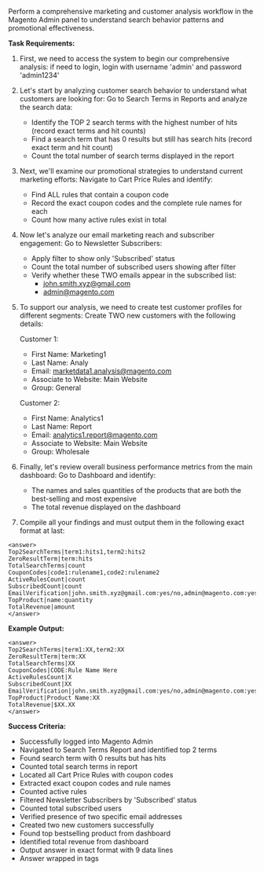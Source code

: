 Perform a comprehensive marketing and customer analysis workflow in the Magento Admin panel to understand search behavior patterns and promotional effectiveness.

**Task Requirements:**

1. First, we need to access the system to begin our comprehensive analysis:
   if need to login, login with username 'admin' and password 'admin1234'

2. Let's start by analyzing customer search behavior to understand what customers are looking for:
   Go to Search Terms in Reports and analyze the search data:
   - Identify the TOP 2 search terms with the highest number of hits (record exact terms and hit counts)
   - Find a search term that has 0 results but still has search hits (record exact term and hit count)
   - Count the total number of search terms displayed in the report

3. Next, we'll examine our promotional strategies to understand current marketing efforts:
   Navigate to Cart Price Rules and identify:
   - Find ALL rules that contain a coupon code
   - Record the exact coupon codes and the complete rule names for each
   - Count how many active rules exist in total

4. Now let's analyze our email marketing reach and subscriber engagement:
   Go to Newsletter Subscribers:
   - Apply filter to show only 'Subscribed' status
   - Count the total number of subscribed users showing after filter
   - Verify whether these TWO emails appear in the subscribed list:
     * john.smith.xyz@gmail.com
     * admin@magento.com

5. To support our analysis, we need to create test customer profiles for different segments:
   Create TWO new customers with the following details:
   
   Customer 1:
   - First Name: Marketing1
   - Last Name: Analy
   - Email: marketdata1.analysis@magento.com
   - Associate to Website: Main Website
   - Group: General
   
   Customer 2:
   - First Name: Analytics1
   - Last Name: Report
   - Email: analytics1.report@magento.com
   - Associate to Website: Main Website
   - Group: Wholesale

6. Finally, let's review overall business performance metrics from the main dashboard:
   Go to Dashboard and identify:
   - The names and sales quantities of the products that are both the best-selling and most expensive
   - The total revenue displayed on the dashboard

7. Compile all your findings and must output them in the following exact format at last:

```
<answer>
Top2SearchTerms|term1:hits1,term2:hits2
ZeroResultTerm|term:hits
TotalSearchTerms|count
CouponCodes|code1:rulename1,code2:rulename2
ActiveRulesCount|count
SubscribedCount|count
EmailVerification|john.smith.xyz@gmail.com:yes/no,admin@magento.com:yes/no
TopProduct|name:quantity
TotalRevenue|amount
</answer>
```

**Example Output:**
```
<answer>
Top2SearchTerms|term1:XX,term2:XX
ZeroResultTerm|term:XX
TotalSearchTerms|XX
CouponCodes|CODE:Rule Name Here
ActiveRulesCount|X
SubscribedCount|XX
EmailVerification|john.smith.xyz@gmail.com:yes/no,admin@magento.com:yes/no
TopProduct|Product Name:XX
TotalRevenue|$XX.XX
</answer>
```

**Success Criteria:**
- Successfully logged into Magento Admin
- Navigated to Search Terms Report and identified top 2 terms
- Found search term with 0 results but has hits
- Counted total search terms in report
- Located all Cart Price Rules with coupon codes
- Extracted exact coupon codes and rule names
- Counted active rules
- Filtered Newsletter Subscribers by 'Subscribed' status
- Counted total subscribed users
- Verified presence of two specific email addresses
- Created two new customers successfully
- Found top bestselling product from dashboard
- Identified total revenue from dashboard
- Output answer in exact format with 9 data lines
- Answer wrapped in <answer> tags